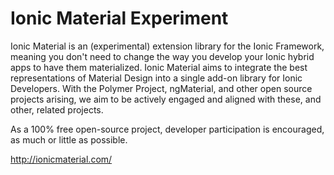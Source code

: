 # Ionic Material Experiment
Ionic Material is an (experimental) extension library for the Ionic Framework, meaning you don't need to change the way you develop your Ionic hybrid apps to have them materialized. Ionic Material aims to integrate the best representations of Material Design into a single add-on library for Ionic Developers. With the Polymer Project, ngMaterial, and other open source projects arising, we aim to be actively engaged and aligned with these, and other, related projects.

As a 100% free open-source project, developer participation is encouraged, as much or little as possible.

http://ionicmaterial.com/
